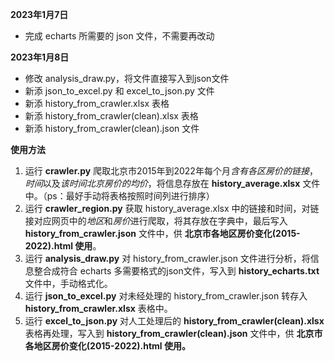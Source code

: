 **2023年1月7日**

* 完成 echarts 所需要的 json 文件，不需要再改动

**2023年1月8日**

* 修改 analysis_draw.py，将文件直接写入到json文件
* 新添 json_to_excel.py 和 excel_to_json.py 文件
* 新添 history_from_crawler.xlsx 表格
* 新添 history_from_crawler(clean).xlsx 表格
* 新添 history_from_crawler(clean).json 文件

**使用方法**

1. 运行 **crawler.py** 爬取北京市2015年到2022年每个月*含有各区房价的链接*，*时间*以及*该时间北京房价的均价*，将信息存放在 **history_average.xlsx** 文件中。（ps：最好手动将表格按照时间列进行排序）
2. 运行 **crawler_region.py** 获取 history_average.xlsx 中的链接和时间，对链接对应网页中的*地区*和*房价*进行爬取，将其存放在字典中，最后写入 **history_from_crawler.json** 文件中，供 **北京市各地区房价变化(2015-2022).html 使用**。
3. 运行 **analysis_draw.py** 对 history_from_crawler.json 文件进行分析，将信息整合成符合 echarts 多需要格式的json文件，写入到 **history_echarts.txt** 文件中，手动格式化。
4. 运行 **json_to_excel.py** 对未经处理的 history_from_crawler.json 转存入 **history_from_crawler.xlsx** 表格中。
5. 运行 **excel_to_json.py** 对人工处理后的 **history_from_crawler(clean).xlsx** 表格再处理，写入到 **history_from_crawler(clean).json** 文件中，供 **北京市各地区房价变化(2015-2022).html 使用。**
